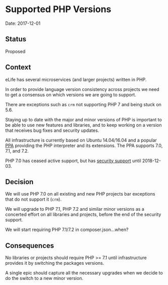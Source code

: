 # Supported PHP Versions

Date: 2017-12-01

## Status

Proposed

## Context 

eLife has several microservices (and larger projects) written in PHP.

In order to provide language version consistency across projects we need to get a consensus on which versions we are going to support. 

There are exceptions such as `crm` not supporting PHP 7 and being stuck on 5.6.

Staying up to date with the major and minor versions of PHP is important to be able to use new features and libraries, and to keep working on a version that receives bug fixes and security updates.

All infrastructure is currently based on Ubuntu 14.04/16.04 and a popular [PPA](https://launchpad.net/~ondrej/+archive/ubuntu/php) providing the PHP interpreter and its extensions. The PPA supports 7.0, 7.1, and 7.2.

PHP 7.0 has ceased active support, but has [security support](http://php.net/supported-versions.php) until 2018-12-03.

## Decision

We will use PHP 7.0 on all existing and new PHP projects bar exceptions that do not support it (`crm`).

We will upgrade to PHP 7.1, PHP 7.2 and similar minor versions as a concerted effort on all libraries and projects, before the end of the security support.

We will start requiring PHP 7.1/7.2 in composer.json...when?

## Consequences

No libraries or projects should require PHP >= 7.1 until infrastructure provides it by switching the packages versions.

A single epic should capture all the necessary upgrades when we decide to do the switch to a new minor version.
